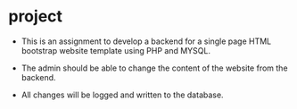 # project

- This is an assignment to develop a backend for a single page HTML bootstrap website template using PHP and MYSQL.

- The admin should be able to change the content of the website from the backend.

- All changes will be logged and written to the database.
